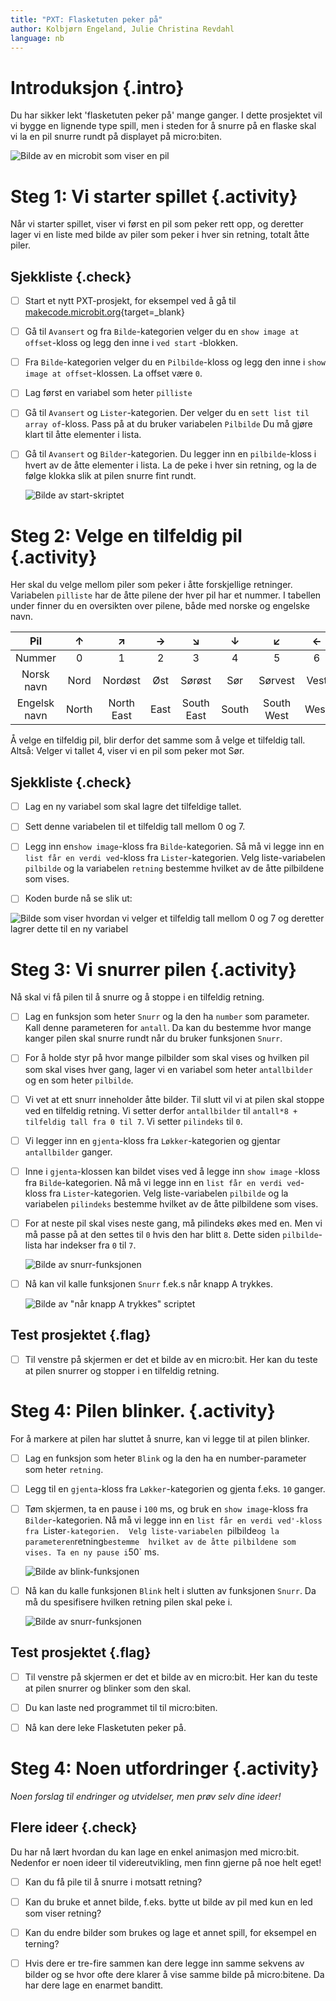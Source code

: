 ```yaml
---
title: "PXT: Flasketuten peker på"
author: Kolbjørn Engeland, Julie Christina Revdahl
language: nb
---
```



# Introduksjon {.intro}

Du har sikker lekt 'flasketuten peker på' mange ganger. 
I dette prosjektet vil vi bygge en lignende type spill, men i steden for å 
snurre på en flaske skal vi la en pil snurre rundt på displayet på 
micro:biten. 

![Bilde av en microbit som viser en pil](pil.png)


# Steg 1: Vi starter spillet {.activity}

Når vi starter spillet, viser vi først en pil som peker rett opp, og deretter 
lager vi en liste med bilde av piler som peker i hver sin retning, 
totalt åtte piler.

## Sjekkliste {.check}

- [ ] Start et nytt PXT-prosjekt, for eksempel ved å gå til
  [makecode.microbit.org](https://makecode.microbit.org/?lang=no){target=_blank}

- [ ] Gå til `Avansert` og fra `Bilde`-kategorien velger du en 
`show image at offset`-kloss og legg den inne i `ved start` -blokken.

- [ ] Fra `Bilde`-kategorien velger du en `Pilbilde`-kloss og legg den inne i 
`show image at offset`-klossen. La offset være `0`.

- [ ] Lag først en variabel som heter `pilliste`

- [ ] Gå til `Avansert` og `Lister`-kategorien. Der velger du en 
`sett list til array of`-kloss. Pass på at du bruker variabelen `Pilbilde`
Du må gjøre klart til åtte elementer i lista.

- [ ] Gå til `Avansert` og `Bilder`-kategorien. Du legger inn en
`pilbilde`-kloss i hvert av de åtte elementer i lista. La de peke 
i hver sin retning, og la de følge klokka slik at pilen snurre fint rundt.

    ![Bilde av start-skriptet](startskript.png)


# Steg 2: Velge en tilfeldig pil {.activity}

Her skal du velge mellom piler som peker i åtte forskjellige retninger. 
Variabelen `pilliste` har de åtte pilene der hver pil har et nummer. I
tabellen under finner du en oversikten over pilene, både med norske og 
engelske navn.

|      Pil     	|   ↑   	|      ↗     	|   →  	|      ↘     	|   ↓   	|      ↙     	|   ←  	|      ↖     	|
|:------------:	|:-----:	|:----------:	|:----:	|:----------:	|:-----:	|:----------:	|:----:	|:----------:	|
|    Nummer    	|   0   	|      1     	|   2  	|      3     	|   4   	|      5     	|   6  	|      7     	|
|  Norsk navn  	|  Nord 	|   Nordøst  	|  Øst 	|   Sørøst   	|  Sør  	|   Sørvest  	| Vest 	|  Nordvest  	|
| Engelsk navn 	| North 	| North East 	| East 	| South East 	| South 	| South West 	| West 	| North West 	|

Å velge en tilfeldig pil, blir derfor det samme som å velge et tilfeldig tall.
Altså: Velger vi tallet 4, viser vi en pil som peker mot Sør.

## Sjekkliste {.check}

 - [ ] Lag en ny variabel som skal lagre det tilfeldige tallet.

 - [ ] Sett denne variabelen til et tilfeldig tall mellom 0 og 7.

 - [ ] Legg inn en`show image`-kloss fra `Bilde`-kategorien. Så må vi legge 
 inn en `list får en verdi ved`-kloss fra `Lister`-kategorien. Velg 
 liste-variabelen `pilbilde` og la variabelen `retning` bestemme hvilket av 
 de åtte pilbildene som vises.

 - [ ] Koden burde nå se slik ut:

 ![Bilde som viser hvordan vi velger et tilfeldig tall mellom 0 og 7 og deretter lagrer dette til en ny variabel](tilfeldig.png)


# Steg 3: Vi snurrer pilen {.activity}

Nå skal vi få pilen til å snurre og å stoppe i en tilfeldig retning.

- [ ] Lag en funksjon som heter `Snurr` og la den ha `number` som 
parameter. Kall denne parameteren for `antall`. Da kan du bestemme
hvor mange kanger pilen skal snurre rundt når du bruker funksjonen
`Snurr`.

- [ ] For å holde styr på hvor mange pilbilder som skal vises og hvilken pil 
som skal vises hver gang, lager vi en variabel som heter `antallbilder` og en 
som heter `pilbilde`.

- [ ] Vi vet at ett snurr inneholder åtte bilder. Til slutt vil vi at pilen 
skal stoppe ved en tilfeldig retning. Vi setter derfor `antallbilder` 
til `antall*8 + tilfeldig tall fra 0 til 7`. Vi setter `pilindeks` 
til `0`.

- [ ] Vi legger inn en `gjenta`-kloss fra `Løkker`-kategorien og gjentar 
`antallbilder` ganger.

- [ ] Inne i `gjenta`-klossen kan bildet vises ved å legge inn `show image`
-kloss fra `Bilde`-kategorien. Nå må vi legge inn en 
`list får en verdi ved`-kloss fra `Lister`-kategorien. 
Velg liste-variabelen `pilbilde` og la variabelen `pilindeks` bestemme 
hvilket av de åtte pilbildene som vises.

- [ ] For at neste pil skal vises neste gang, må pilindeks økes med en. 
Men vi må passe på at den settes til `0` hvis den har blitt `8`.
Dette siden `pilbilde`-lista har indekser fra `0` til `7`.


   ![Bilde av snurr-funksjonen](snurr_funksjon.png)

- [ ] Nå kan vil kalle funksjonen `Snurr` f.ek.s når knapp A trykkes.

   ![Bilde av "når knapp A trykkes" scriptet](knappA.png)

## Test prosjektet {.flag}

- [ ] Til venstre på skjermen er det et bilde av en micro:bit. Her 
kan du teste at pilen snurrer og stopper i en tilfeldig retning.


# Steg 4: Pilen blinker. {.activity}

For å markere at pilen har sluttet å snurre, kan vi legge til at pilen blinker.

- [ ] Lag en funksjon som heter `Blink` og la den ha en number-parameter som 
heter `retning`.

- [ ] Legg til en `gjenta`-kloss fra `Løkker`-kategorien og gjenta f.eks. 
`10` ganger.

- [ ] Tøm skjermen, ta en pause i `100` ms, og bruk en `show image`-kloss 
fra `Bilder`-kategorien. Nå må vi legge inn en 
`list får en verdi ved'-kloss fra `Lister`-kategorien. 
Velg liste-variabelen `pilbilde` og la parameteren `retning` bestemme 
hvilket av de åtte pilbildene som vises. Ta en ny pause i `50` ms.

   ![Bilde av blink-funksjonen](blink.png)
   
- [ ] Nå kan du kalle funksjonen `Blink` helt i slutten av funksjonen `Snurr`. 
Da må du spesifisere hvilken retning pilen skal peke i.

   ![Bilde av snurr-funksjonen](snurr_funksjon_2.png)

## Test prosjektet {.flag}

- [ ] Til venstre på skjermen er det et bilde av en micro:bit. Her kan du 
teste at pilen snurrer og blinker som den skal.

- [ ] Du kan laste ned programmet til til micro:biten.

- [ ] Nå kan dere leke Flasketuten peker på.


# Steg 4: Noen utfordringer {.activity}

*Noen forslag til endringer og utvidelser, men prøv selv dine ideer!*

## Flere ideer {.check}

Du har nå lært hvordan du kan lage en enkel animasjon med micro:bit. Nedenfor 
er noen ideer til videreutvikling, men finn gjerne på noe helt eget!

- [ ] Kan du få pile til å snurre i motsatt retning? 

- [ ] Kan du bruke et annet bilde, f.eks. bytte ut bilde av pil med kun en led som viser retning? 

- [ ] Kan du endre bilder som brukes og lage et annet spill, for eksempel en terning?

- [ ] Hvis dere er tre-fire sammen kan dere legge inn samme sekvens av bilder og se hvor ofte dere
klarer å vise samme bilde på micro:bitene. Da har dere lage en enarmet banditt.

